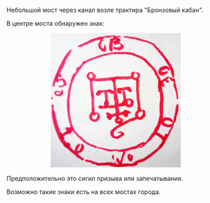 Небольшой мост через канал возле трактира "Бронзовый кабан".

В центре моста обнаружен знак:
<p align="center"><img src='/Дело/сигил.png' width="300"></p>

Предположительно это сигил призыва или запечатывания.

Возможно такие знаки есть на всех мостах города.